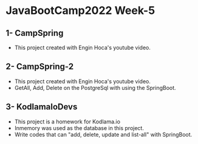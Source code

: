 # JavaBootCamp2022 Week-5

## 1- CampSpring
- This project created with Engin Hoca's youtube video.
  
## 2- CampSpring-2
- This project created with Engin Hoca's youtube video.
- GetAll, Add, Delete on the PostgreSql with using the SpringBoot.

## 3- KodlamaIoDevs 
- This project is a homework for Kodlama.io
- Inmemory was used as the database in this project.
- Write codes that can "add, delete, update and list-all" with SpringBoot.
  




